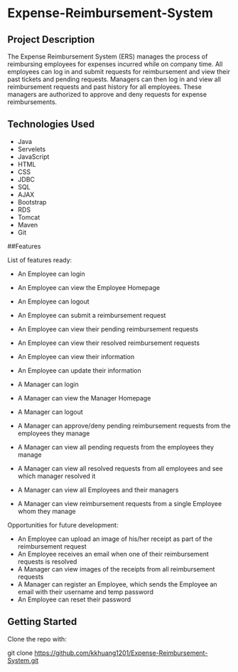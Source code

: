 # Expense-Reimbursement-System

## Project Description

The Expense Reimbursement System (ERS) manages the process of reimbursing employees for expenses incurred while on company time. All employees can log in and submit requests for reimbursement and view their past tickets and pending requests. Managers can then log in and view all reimbursement requests and past history for all employees. These managers are authorized to approve and deny requests for expense reimbursements.


## Technologies Used

* Java
* Servelets
* JavaScript
* HTML
* CSS
* JDBC
* SQL
* AJAX
* Bootstrap
* RDS
* Tomcat
* Maven
* Git

##Features 

List of features ready:

* An Employee can login
* An Employee can view the Employee Homepage
* An Employee can logout
* An Employee can submit a reimbursement request
* An Employee can view their pending reimbursement requests
* An Employee can view their resolved reimbursement requests
* An Employee can view their information
* An Employee can update their information

* A Manager can login
* A Manager can view the Manager Homepage
* A Manager can logout
* A Manager can approve/deny pending reimbursement requests from the employees they manage
* A Manager can view all pending requests from the employees they manage
* A Manager can view all resolved requests from all employees and see which manager resolved it
* A Manager can view all Employees and their managers
* A Manager can view reimbursement requests from a single Employee whom they manage




Opportunities for future development:

* An Employee can upload an image of his/her receipt as part of the reimbursement request
* An Employee receives an email when one of their reimbursement requests is resolved
* A Manager can view images of the receipts from all reimbursement requests
* A Manager can register an Employee, which sends the Employee an email with their username and temp password 
* An Employee can reset their password

## Getting Started

Clone the repo with:

git clone https://github.com/kkhuang1201/Expense-Reimbursement-System.git


